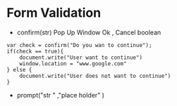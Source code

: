 # Form Validation


* confirm(str) 
Pop Up Window Ok , Cancel 
boolean

```
var check = confirm("Do you wan to continue");
if(check == true){
    document.write("User want to continue")
    window.location = "www.google.com"
} else {
    document.write("User does not want to continue")
}
```

* prompt("str " ,"place holder" )